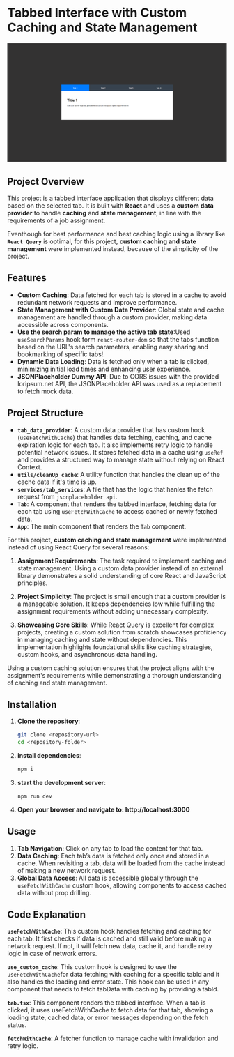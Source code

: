 # Tabbed Interface with Custom Caching and State Management

![Tabbed Interface](./src//assets/image.png)

## Project Overview

This project is a tabbed interface application that displays different data based on the selected tab. It is built with **React** and uses a **custom data provider** to handle **caching** and **state management**, in line with the requirements of a job assignment.

Eventhough for best performance and best caching logic using a library like **`React Query`** is optimal, for this project, **custom caching and state management** were implemented instead, because of the simplicity of the project.

## Features

- **Custom Caching**: Data fetched for each tab is stored in a cache to avoid redundant network requests and improve performance.
- **State Management with Custom Data Provider**: Global state and cache management are handled through a custom provider, making data accessible across components.
- **Use the search param to manage the active tab state**:Used `useSearchParams` hook form `react-router-dom` so that the tabs function based on the URL's search parameters, enabling easy sharing and bookmarking of specific tabs!.
- **Dynamic Data Loading**: Data is fetched only when a tab is clicked, minimizing initial load times and enhancing user experience.
- **JSONPlaceholder Dummy API**: Due to CORS issues with the provided loripsum.net API, the JSONPlaceholder API was used as a replacement to fetch mock data.

## Project Structure

- **`tab_data_provider`**: A custom data provider that has custom hook (`useFetchWithCache`) that handles data fetching, caching, and cache expiration logic for each tab. It also implements retry logic to handle potential network issues.. It stores fetched data in a cache using `useRef` and provides a structured way to manage state without relying on React Context.
- **`utils/cleanUp_cache`**: A utility function that handles the clean up of the cache data if it's time is up.
- **`services/tab_services`**: A file that has the logic that hanles the fetch request from `jsonplaceholder api`.
- **`Tab`**: A component that renders the tabbed interface, fetching data for each tab using `useFetchWithCache` to access cached or newly fetched data.
- **`App`**: The main component that renders the `Tab` component.

<!-- ## Why Use a Custom Caching Solution Instead of React Query? -->

For this project, **custom caching and state management** were implemented instead of using React Query for several reasons:

1. **Assignment Requirements**: The task required to implement caching and state management. Using a custom data provider instead of an external library demonstrates a solid understanding of core React and JavaScript principles.

2. **Project Simplicity**: The project is small enough that a custom provider is a manageable solution. It keeps dependencies low while fulfilling the assignment requirements without adding unnecessary complexity.

3. **Showcasing Core Skills**: While React Query is excellent for complex projects, creating a custom solution from scratch showcases proficiency in managing caching and state without dependencies. This implementation highlights foundational skills like caching strategies, custom hooks, and asynchronous data handling.

Using a custom caching solution ensures that the project aligns with the assignment's requirements while demonstrating a thorough understanding of caching and state management.

## Installation

1. **Clone the repository**:
   ```bash
   git clone <repository-url>
   cd <repository-folder>
   ```
2. **install dependencies**:
   ```bash
   npm i
   ```
3. **start the development server**:
   ```bash
   npm run dev
   ```
4. **Open your browser and navigate to: http://localhost:3000**

## Usage

1. **Tab Navigation**: Click on any tab to load the content for that tab.
2. **Data Caching**: Each tab’s data is fetched only once and stored in a cache. When revisiting a tab, data will be loaded from the cache instead of making a new network request.
3. **Global Data Access**: All data is accessible globally through the `useFetchWithCache` custom hook, allowing components to access cached data without prop drilling.

## Code Explanation

**`useFetchWithCache`**: This custom hook handles fetching and caching for each tab. It first checks if data is cached and still valid before making a network request. If not, it will fetch new data, cache it, and handle retry logic in case of network errors.

**`use_custom_cache`**:
This custom hook is designed to use the `useFetchWithCache`for data fetching with caching for a specific tabId and it also handles the loading and error state. This hook can be used in any component that needs to fetch tabData with caching by providing a tabId.

**`tab.tsx`**:
This component renders the tabbed interface. When a tab is clicked, it uses useFetchWithCache to fetch data for that tab, showing a loading state, cached data, or error messages depending on the fetch status.

**`fetchWithCache`**:
A fetcher function to manage cache with invalidation and retry logic.
